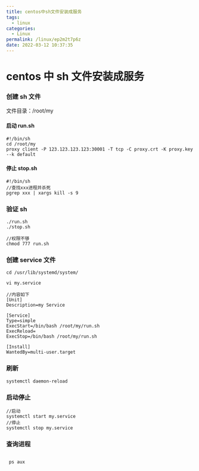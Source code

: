 ```yaml
---
title: centos中sh文件安装成服务
tags:
  - linux
categories:
  - Linux
permalink: /linux/ep2m2t7p6z
date: 2022-03-12 10:37:35
---
```


# centos 中 sh 文件安装成服务

### 创建 sh 文件

文件目录：/root/my

#### 启动 run.sh

```
#!/bin/sh
cd /root/my
proxy client -P 123.123.123.123:30001 -T tcp -C proxy.crt -K proxy.key --k default
```

#### 停止 stop.sh

```
#!/bin/sh
//查找xxx进程并杀死
pgrep xxx | xargs kill -s 9
```

### 验证 sh

```
./run.sh
./stop.sh

//权限不够
chmod 777 run.sh
```

### 创建 service 文件

```
cd /usr/lib/systemd/system/

vi my.service

//内容如下
[Unit]
Description=my Service

[Service]
Type=simple
ExecStart=/bin/bash /root/my/run.sh
ExecReload=
ExecStop=/bin/bash /root/my/run.sh

[Install]
WantedBy=multi-user.target
```

### 刷新

```
systemctl daemon-reload

```

### 启动停止

```
//启动
systemctl start my.service
//停止
systemctl stop my.service
```

### 查询进程

```

 ps aux
```
